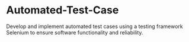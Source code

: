 # Automated-Test-Case
 Develop and implement automated test cases using a testing  framework Selenium to ensure software  functionality and reliability.
